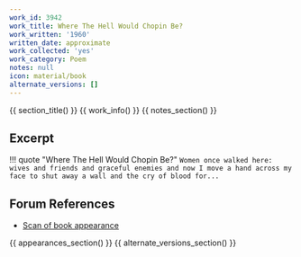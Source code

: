 ```yaml
---
work_id: 3942
work_title: Where The Hell Would Chopin Be?
work_written: '1960'
written_date: approximate
work_collected: 'yes'
work_category: Poem
notes: null
icon: material/book
alternate_versions: []
---
```


{{ section_title() }}
{{ work_info() }}
{{ notes_section() }}
## Excerpt
!!! quote "Where The Hell Would Chopin Be?"
    ```
    Women once walked here: wives and friends and
    graceful enemies
    and now I move a hand across my face
    to shut away a wall and the cry of blood for...
    ```

## Forum References
- [Scan of book appearance](https://bukowskiforum.com/threads/where-the-hell-would-chopin-be.12476/)

{{ appearances_section() }}
{{ alternate_versions_section() }}